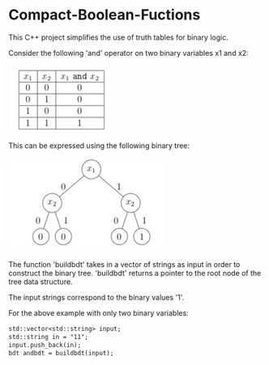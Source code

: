 # Compact-Boolean-Fuctions

This C++ project simplifies the use of truth tables for binary logic.

Consider the following 'and' operator on two binary variables x1 and x2:

![image](https://github.com/ppaul101/Compact-Boolean-Fuctions/blob/master/Compact-Boolean-Fuctions/Images%20for%20readme/Truth%20table.jpg)

This can be expressed using the following binary tree:

![image](https://github.com/ppaul101/Compact-Boolean-Fuctions/blob/master/Compact-Boolean-Fuctions/Images%20for%20readme/Binary%20tree.jpg)


The function 'buildbdt' takes in a vector of strings as input in order to construct the binary tree. 'buildbdt' returns a pointer to the root node of the tree data structure. 

The input strings correspond to the binary values '1'. 

For the above example with only two binary variables:

```
std::vector<std::string> input;
std::string in = "11";
input.push_back(in);
bdt andbdt = buildbdt(input);
```
